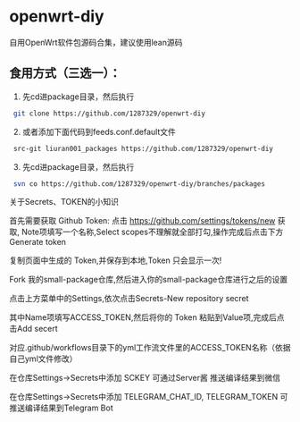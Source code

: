 # openwrt-diy
自用OpenWrt软件包源码合集，建议使用lean源码

## 食用方式（三选一）：

1. 先cd进package目录，然后执行
```bash
 git clone https://github.com/1287329/openwrt-diy
```
2. 或者添加下面代码到feeds.conf.default文件
```bash
 src-git liuran001_packages https://github.com/1287329/openwrt-diy
```
3. 先cd进package目录，然后执行
```bash
 svn co https://github.com/1287329/openwrt-diy/branches/packages
```

关于Secrets、TOKEN的小知识

首先需要获取 Github Token: 点击 https://github.com/settings/tokens/new 获取,
Note项填写一个名称,Select scopes不理解就全部打勾,操作完成后点击下方Generate token

复制页面中生成的 Token,并保存到本地,Token 只会显示一次!

Fork 我的small-package仓库,然后进入你的small-package仓库进行之后的设置

点击上方菜单中的Settings,依次点击Secrets-New repository secret

其中Name项填写ACCESS_TOKEN,然后将你的 Token 粘贴到Value项,完成后点击Add secert

对应.github/workflows目录下的yml工作流文件里的ACCESS_TOKEN名称（依据自己yml文件修改）

在仓库Settings->Secrets中添加 SCKEY 可通过Server酱 推送编译结果到微信

在仓库Settings->Secrets中添加 TELEGRAM_CHAT_ID, TELEGRAM_TOKEN 可推送编译结果到Telegram Bot
